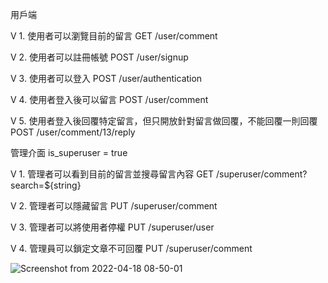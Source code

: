 用戶端  

V 1. 使用者可以瀏覽目前的留言 GET /user/comment  

V 2. 使用者可以註冊帳號 POST /user/signup  

V 3. 使用者可以登入 POST /user/authentication  

V 4. 使用者登入後可以留言 POST /user/comment  

V 5. 使用者登入後回覆特定留言，但只開放針對留言做回覆，不能回覆一則回覆  POST /user/comment/13/reply  

管理介面 is_superuser = true  

V 1. 管理者可以看到目前的留言並搜尋留言內容 GET /superuser/comment?search=${string}

V 2. 管理者可以隱藏留言 PUT /superuser/comment  

V 3. 管理者可以將使用者停權 PUT /superuser/user  

V 4. 管理員可以鎖定文章不可回覆 PUT /superuser/comment

![Screenshot from 2022-04-18 08-50-01](https://user-images.githubusercontent.com/37808888/163738802-0fccd82a-8e73-42ed-9dbb-b03dd308a901.png)
